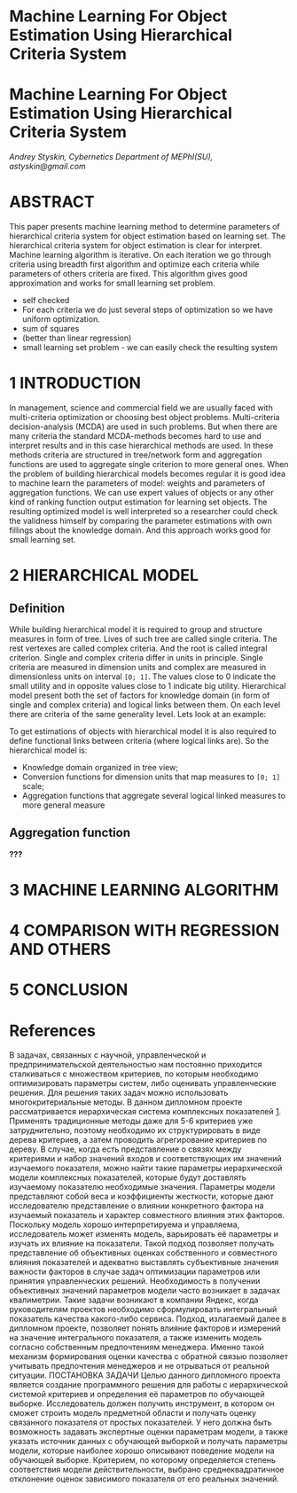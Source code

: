 # Machine Learning For Object Estimation Using Hierarchical Criteria System

# Machine Learning For Object Estimation Using Hierarchical Criteria System #
_Andrey Styskin, Cybernetics Department of MEPhI(SU), astyskin@gmail.com_

# ABSTRACT #
This paper presents machine learning method to determine parameters of hierarchical criteria system for object estimation based on learning set. The  hierarchical criteria system for object estimation is clear for interpret. Machine learning algorithm is iterative. On each iteration we go through criteria using breadth first algorithm and optimize each criteria while parameters of others criteria are fixed. This algorithm gives good approximation and works for small learning set problem.

  * self checked
  * For each criteria we do just several steps of optimization so we have uniform optimization.
  * sum of squares
  * (better than linear regression)
  * small learning set problem - we can easily check the resulting system

# 1  INTRODUCTION #
In management, science and commercial field we are usually faced with multi-criteria optimization or choosing best object problems. Multi-criteria decision-analysis (MCDA) are used in such problems. But when there are many criteria the standard MCDA-methods becomes hard to use and interpret results and in this case hierarchical methods are used. In these methods criteria are structured in tree/network form and aggregation functions are used to aggregate single criterion to more general ones.
When the problem of building hierarchical models becomes regular it is good idea to machine learn the parameters of model: weights and parameters of aggregation functions. We can use expert values of objects or any other kind of ranking function output estimation for learning set objects.
The resulting optimized model is well interpreted so a researcher could check the validness himself by comparing the parameter estimations with own fillings about the knowledge domain. And this approach works good for small learning set.

# 2 HIERARCHICAL MODEL #
## Definition ##
While building hierarchical model it is required to group and structure measures in form of tree. Lives of such tree are called single criteria. The rest vertexes are called complex criteria. And the root is called integral criterion.
Single and complex criteria differ in units in principle. Single criteria are measured in dimension units and complex are measured in dimensionless units on interval `[0; 1]`.
The values close to 0 indicate the small utility and in opposite values close to 1 indicate big utility.
Hierarchical model present both the set of factors for knowledge domain (in form of single and complex criteria) and logical links between them. On each level there are criteria of the same generality level.  Lets look at an example:

To get estimations of objects with hierarchical model it is also required to define functional links between criteria (where logical links are).
So the hierarchical model is:
  * Knowledge domain organized in tree view;
  * Conversion functions for dimension units that map measures to `[0; 1]` scale;
  * Aggregation functions that aggregate several logical linked measures to more general measure

## Aggregation function ##
**???**
# 3 MACHINE LEARNING ALGORITHM #
# 4 COMPARISON WITH REGRESSION AND OTHERS #
# 5 CONCLUSION #
# References #


В задачах, связанных с научной, управленческой и предпринимательской деятельностью нам постоянно приходится сталкиваться с множеством критериев, по которым необходимо оптимизировать параметры систем, либо оценивать управленческие решения. Для решения таких задач можно использовать многокритериальные методы.
В данном дипломном проекте рассматривается иерархическая система комплексных показателей [1](1.md). Применять традиционные методы даже для 5-6 критериев уже затруднительно, поэтому необходимо их структурировать в виде дерева критериев, а затем проводить агрегирование критериев по дереву.
В случае, когда есть представление о связях между критериями и набор значений входов и соответствующих им значений изучаемого показателя, можно найти такие параметры иерархической модели комплексных показателей, которые будут доставлять изучаемому показателю необходимые значения.
Параметры модели представляют собой веса и коэффициенты жесткости, которые дают исследователю представление о влиянии конкретного фактора на изучаемый показатель и характер совместного влияния этих факторов.
Поскольку модель хорошо интерпретируема и управляема, исследователь может изменять модель, варьировать её параметры и изучать их влияние на показатели. Такой подход позволяет получать представление об объективных оценках собственного и совместного влияния показателей и адекватно выставлять субъективные значения важности факторов в случае задач оптимизации параметров или принятия управленческих решений.
Необходимость в получении объективных значений параметров модели часто возникает в задачах квалиметрии. Такие задачи возникают в компании Яндекс, когда руководителям проектов необходимо сформулировать интегральный показатель качества какого-либо сервиса. Подход, излагаемый далее в дипломном проекте, позволяет понять влияние факторов и измерений на значение интегрального показателя, а также изменить модель согласно собственным предпочтениям менеджера. Именно такой механизм формирования оценки качества с обратной связью позволяет учитывать предпочтения менеджеров и не отрываться от реальной ситуации.
ПОСТАНОВКА ЗАДАЧИ
Целью данного дипломного проекта является создание программного решения для работы с иерархической системой критериев и определения её параметров по обучающей выборке.
Исследователь должен получить инструмент, в котором он сможет строить модель предметной области и получать оценку связанного показателя от простых показателей. У него должна быть возможность задавать экспертные оценки параметрам модели, а также указать источник данных с обучающей выборкой и получать параметры модели, которые наиболее хорошо описывают поведение модели на обучающей выборке. Критерием, по которому определяется степень соответствия модели действительности, выбрано среднеквадратичное отклонение оценок зависимого показателя от его реальных значений.